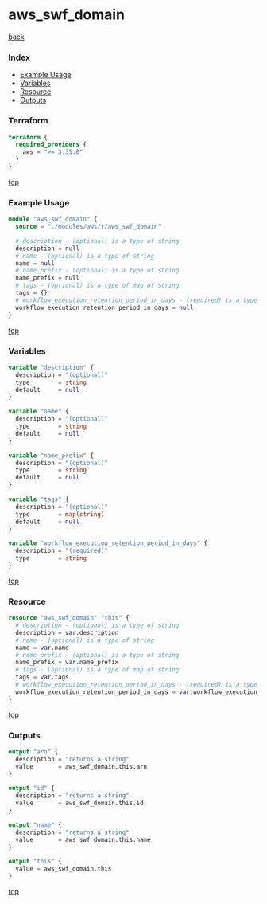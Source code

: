 # aws_swf_domain

[back](../aws.md)

### Index

- [Example Usage](#example-usage)
- [Variables](#variables)
- [Resource](#resource)
- [Outputs](#outputs)

### Terraform

```terraform
terraform {
  required_providers {
    aws = ">= 3.35.0"
  }
}
```

[top](#index)

### Example Usage

```terraform
module "aws_swf_domain" {
  source = "./modules/aws/r/aws_swf_domain"

  # description - (optional) is a type of string
  description = null
  # name - (optional) is a type of string
  name = null
  # name_prefix - (optional) is a type of string
  name_prefix = null
  # tags - (optional) is a type of map of string
  tags = {}
  # workflow_execution_retention_period_in_days - (required) is a type of string
  workflow_execution_retention_period_in_days = null
}
```

[top](#index)

### Variables

```terraform
variable "description" {
  description = "(optional)"
  type        = string
  default     = null
}

variable "name" {
  description = "(optional)"
  type        = string
  default     = null
}

variable "name_prefix" {
  description = "(optional)"
  type        = string
  default     = null
}

variable "tags" {
  description = "(optional)"
  type        = map(string)
  default     = null
}

variable "workflow_execution_retention_period_in_days" {
  description = "(required)"
  type        = string
}
```

[top](#index)

### Resource

```terraform
resource "aws_swf_domain" "this" {
  # description - (optional) is a type of string
  description = var.description
  # name - (optional) is a type of string
  name = var.name
  # name_prefix - (optional) is a type of string
  name_prefix = var.name_prefix
  # tags - (optional) is a type of map of string
  tags = var.tags
  # workflow_execution_retention_period_in_days - (required) is a type of string
  workflow_execution_retention_period_in_days = var.workflow_execution_retention_period_in_days
}
```

[top](#index)

### Outputs

```terraform
output "arn" {
  description = "returns a string"
  value       = aws_swf_domain.this.arn
}

output "id" {
  description = "returns a string"
  value       = aws_swf_domain.this.id
}

output "name" {
  description = "returns a string"
  value       = aws_swf_domain.this.name
}

output "this" {
  value = aws_swf_domain.this
}
```

[top](#index)